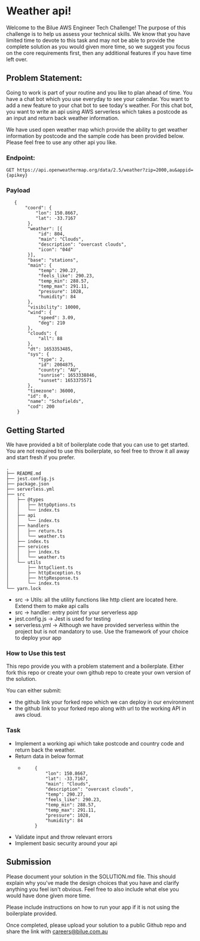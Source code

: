 # Weather api!

Welcome to the Bilue AWS Engineer Tech Challenge! The purpose of this challenge is to help us assess your technical skills. We know that you have limited time to devote to this task and may not be able to provide the complete solution as you would given more time, so we suggest you focus on the core requirements first, then any additional features if you have time left over.

## Problem Statement:
Going to work is part of your routine and you like to plan ahead of time. You have a chat bot which you use everyday to see your calendar. You want to add a new feature to your chat bot to see today's weather. For this chat bot, you want to write an api using AWS serverless which takes a postcode as an input and return back weather information.

We have used open weather map which provide the ability to get weather information by postcode and the sample code has been provided below. Please feel free to use any other api you like.

    
### Endpoint: 
``` 
GET https://api.openweathermap.org/data/2.5/weather?zip=2000,au&appid={apikey}
```

### Payload

``` 
   {
       "coord": {
           "lon": 150.8667,
           "lat": -33.7167
        },
        "weather": [{
            "id": 804,
            "main": "Clouds",
            "description": "overcast clouds",
            "icon": "04d"
        }],
        "base": "stations",
        "main": {
            "temp": 290.27,
            "feels_like": 290.23,
            "temp_min": 288.57,
            "temp_max": 291.11,
            "pressure": 1028,
            "humidity": 84
        },
        "visibility": 10000,
        "wind": {
            "speed": 3.09,
            "deg": 210
        },
        "clouds": {
            "all": 88
        },
        "dt": 1653353485,
        "sys": {
            "type": 2,
            "id": 2004875,
            "country": "AU",
            "sunrise": 1653338846,
            "sunset": 1653375571
        },
        "timezone": 36000,
        "id": 0,
        "name": "Schofields",
        "cod": 200
    } 
```


## Getting Started

We have provided a bit of boilerplate code that you can use to get started. You are not required to use this boilerplate, so feel free to throw it all away and start fresh if you prefer.

```
.
├── README.md
├── jest.config.js
├── package.json
├── serverless.yml
├── src
│   ├── @types
│   │   ├── httpOptions.ts
│   │   └── index.ts
│   ├── api
│   │   └── index.ts
│   ├── handlers
│   │   ├── return.ts
│   │   └── weather.ts
│   ├── index.ts
│   ├── services
│   │   ├── index.ts
│   │   └── weather.ts
│   └── utils
│       ├── httpClient.ts
│       ├── httpException.ts
│       ├── httpResponse.ts
│       └── index.ts
└── yarn.lock

```

- src -> Utils: all the utility functions like http client are located here. Extend them to make api calls
- src -> handler: entry point for your serverless app
- jest.config.js -> Jest is used for testing
- serverless.yml -> Although we have provided serverless within the project but is not mandatory to use. Use the framework of your choice to deploy your app

### How to Use this test

This repo provide you with a problem statement and a boilerplate. Either fork this repo or create your own github repo to create your own version of the solution.

You can either submit:

- the github link your forked repo which we can deploy in our environment
- the github link to your forked repo along with url to the working API in aws cloud.

### Task

- Implement a working api which take postcode and country code and return back the weather.
- Return data in below format
  - ``` 
        {
            "lon": 150.8667,
            "lat": -33.7167,
            "main": "Clouds",
            "description": "overcast clouds",
            "temp": 290.27,
            "feels_like": 290.23,
            "temp_min": 288.57,
            "temp_max": 291.11,
            "pressure": 1028,
            "humidity": 84
        }
    ```
- Validate input and throw relevant errors
- Implement basic security around your api


## Submission
Please document your solution in the SOLUTION.md file. This should explain why you've made the design choices that you have and clarify anything you feel isn't obvious. Feel free to also include what else you would have done given more time.

Please include instructions on how to run your app if it is not using the boilerplate provided.

Once completed, please upload your solution to a public Github repo and share the link with careers@bilue.com.au